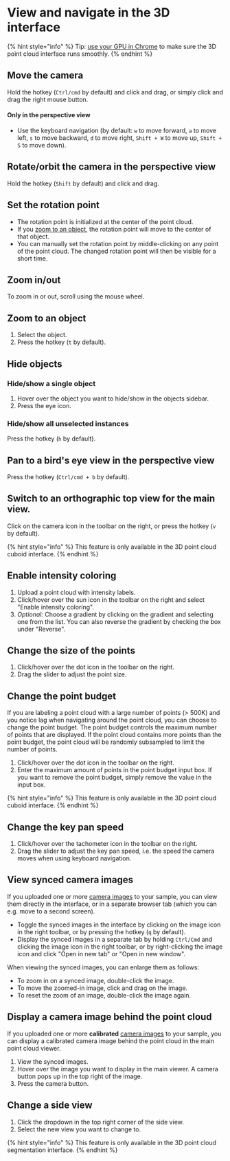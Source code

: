 # View and navigate in the 3D interface

{% hint style="info" %}
Tip: [use your GPU in Chrome](https://sixth-smell-48e.notion.site/How-to-use-your-GPU-in-Chrome-2b95e19fb77c456c87f798013769a98a) to make sure the 3D point cloud interface runs smoothly.
{% endhint %}

## Move the camera

Hold the hotkey (`Ctrl/cmd` by default) and click and drag, or simply click and drag the right mouse button.

#### Only in the perspective view

* Use the keyboard navigation (by default: `w` to move forward, `a` to move left, `s` to move backward, `d` to move right, `Shift + W` to move up, `Shift + S` to move down).

## Rotate/orbit the camera in the perspective view

Hold the hotkey (`Shift` by default) and click and drag.

## Set the rotation point

* The rotation point is initialized at the center of the point cloud.&#x20;
* If you [zoom to an object](view-and-navigate-in-the-3d-interface.md#zoom-to-an-object), the rotation point will move to the center of that object.&#x20;
* You can manually set the rotation point by middle-clicking on any point of the point cloud. The changed rotation point will then be visible for a short time.

## Zoom in/out

To zoom in or out, scroll using the mouse wheel.

## Zoom to an object

1. Select the object.
2. Press the hotkey (`t` by default).

## Hide objects

### Hide/show a single object

1. Hover over the object you want to hide/show in the objects sidebar.
2. Press the eye icon.

### Hide/show all unselected instances

Press the hotkey (`h` by default).

## Pan to a bird's eye view in the perspective view

Press the hotkey (`Ctrl/cmd + b` by default).

## Switch to an orthographic top view for the main view.

Click on the camera icon in the toolbar on the right, or press the hotkey (`v` by default).&#x20;

{% hint style="info" %}
This feature is only available in the 3D point cloud cuboid interface.
{% endhint %}

## Enable intensity coloring

1. Upload a point cloud with intensity labels.
2. Click/hover over the sun icon in the toolbar on the right and select "Enable intensity coloring".
3. _Optional:_ Choose a gradient by clicking on the gradient and selecting one from the list. You can also reverse the gradient by checking the box under "Reverse".

## Change the size of the points

1. Click/hover over the dot icon in the toolbar on the right.
2. Drag the slider to adjust the point size.

## Change the point budget

If you are labeling a point cloud with a large number of points (> 500K) and you notice lag when navigating around the point cloud, you can choose to change the point budget. The point budget controls the maximum number of points that are displayed. If the point cloud contains more points than the point budget, the point cloud will be randomly subsampled to limit the number of points.&#x20;

1. Click/hover over the dot icon in the toolbar on the right.
2. Enter the maximum amount of points in the point budget input box. If you want to remove the point budget, simply remove the value in the input box.

{% hint style="info" %}
This feature is only available in the 3D point cloud cuboid interface.
{% endhint %}

## Change the key pan speed

1. Click/hover over the tachometer icon in the toolbar on the right.
2. Drag the slider to adjust the key pan speed, i.e. the speed the camera moves when using keyboard navigation.

## View synced camera images

If you uploaded one or more [camera images](../../reference/sample-types/#camera-image) to your sample, you can view them directly in the interface, or in a separate browser tab (which you can e.g. move to a second screen).

* Toggle the synced images in the interface by clicking on the image icon in the right toolbar, or by pressing the hotkey (`q` by default).
* Display the synced images in a separate tab by holding `Ctrl/Cmd` and clicking the image icon in the right toolbar, or by right-clicking the image icon and click "Open in new tab" or "Open in new window".

When viewing the synced images, you can enlarge them as follows:

* To zoom in on a synced image, double-click the image.&#x20;
* To move the zoomed-in image, click and drag on the image.&#x20;
* To reset the zoom of an image, double-click the image again.

## Display a camera image behind the point cloud

If you uploaded one or more **calibrated** [camera images](../../reference/sample-types/#camera-image) to your sample, you can display a calibrated camera image behind the point cloud in the main point cloud viewer.

1. View the synced images.
2. Hover over the image you want to display in the main viewer. A camera button pops up in the top right of the image.
3. Press the camera button.

## Change a side view

1. Click the dropdown in the top right corner of the side view.
2. Select the new view you want to change to.

{% hint style="info" %}
This feature is only available in the 3D point cloud segmentation interface.
{% endhint %}
